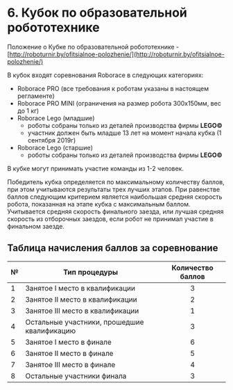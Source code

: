 # 6. Кубок по образовательной робототехнике

Положение о Кубке по образовательной робототехнике - [http://roboturnir.by/ofitsialnoe-polozhenie/](http://roboturnir.by/ofitsialnoe-polozhenie/)

В кубок входят соревнования Roborace в следующих категориях:

  * Roborace PRO (все требования к роботам указаны в настоящем регламенте)
  * Roborace PRO MINI (ограничения на размер робота 300х150мм, вес до 1 кг)
  * Roborace Lego (младшие) 
    - роботы собраны только из деталей производства фирмы **LEGO©** 
    - участник должен быть младше 13 лет на момент начала кубка (1 сентября 2019г)
  * Roborace Lego (старшие)
    - роботы собраны только из деталей производства фирмы **LEGO©** 


В кубке могут принимать участие команды из 1-2 человек.


Победитель кубка определяется по максимальному количеству баллов, при этом учитываются результаты трех лучших этапов. При равенстве баллов следующим критерием является наибольшая средняя скорость робота, показанная на этапе кубка с максимальным баллом. Учитывается средняя скорость финального заезда, или лучшая средняя скорость из отборочных заездов, если робот не принимал участие в финальном заезде.


## Таблица начисления баллов за соревнование

| № | Тип процедуры                               | Количество баллов |
| - | ------------------------------------------- |:-----------------:|
| 1 | Занятое І место в квалификации              | 3                 |
| 2 | Занятое ІІ место в квалификации             | 2                 |
| 3 | Занятое ІІІ место в квалификации            | 1                 |
| 4 | Остальные участники, прошедшие квалификацию | 3                 |
| 5 | Занятое І место в финале                    | 6                 |
| 6 | Занятое ІІ место в финале                   | 5                 |
| 7 | Занятое ІІІ место в финале                  | 4                 |
| 8 | Остальные участники финала                  | 3                 |


